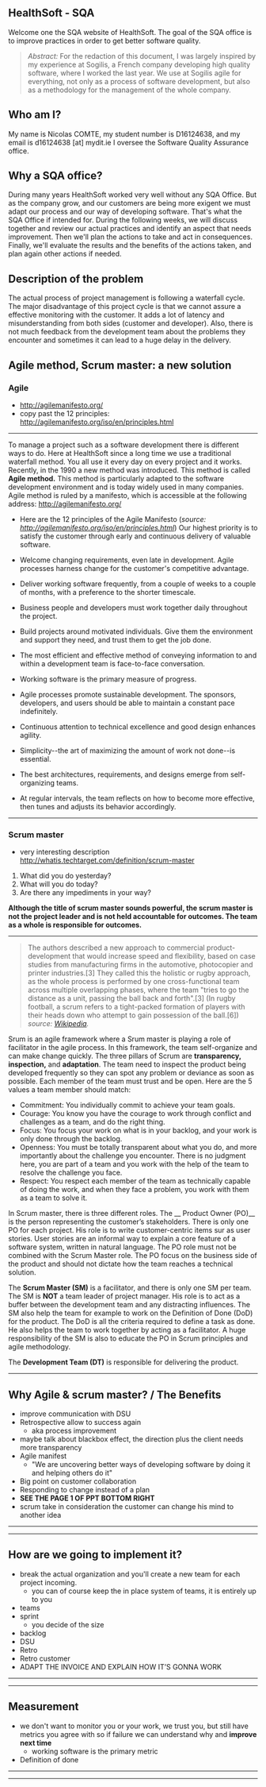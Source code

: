 ## HealthSoft - SQA

Welcome one the SQA website of HealthSoft. The goal of the SQA office is to improve practices in order to get better software quality.

> _Abstract:_ For the redaction of this document, I was largely inspired by my experience at Sogilis, a French company developing high quality software, where I worked the last year. We use at Sogilis agile for everything, not only as a process of software development, but also as a methodology for the management of the whole company.

## Who am I?

My name is Nicolas COMTE, my student number is D16124638, and my email is d16124638 [at] mydit.ie
I oversee the Software Quality Assurance office.

##

## Why a SQA office?

During many years HealthSoft worked very well without any SQA Office. But as the company grow, and our customers are being more exigent we must adapt our process and our way of developing software.
That's what the SQA Office if intended for. During the following weeks, we will discuss together and review our actual practices and identify an aspect that needs improvement.
Then we'll plan the actions to take and act in consequences.
Finally, we'll evaluate the results and the benefits of the actions taken, and plan again other actions if needed.

## Description of the problem

The actual process of project management is following a waterfall cycle.
The major disadvantage of this project cycle is that we cannot assure a effective monitoring with the customer.
It adds a lot of latency and misunderstanding from both sides (customer and developer).
Also, there is not much feedback from the development team about the problems they encounter and sometimes it can lead to a huge delay in the delivery.

## Agile method, Scrum master: a new solution

### Agile
* http://agilemanifesto.org/
* copy past the 12 principles: http://agilemanifesto.org/iso/en/principles.html

----------------------

To manage a project such as a software development there is different ways to do. Here at HealthSoft since a long time we use a traditional waterfall method. You all use it every day on every project and it works.
Recently, in the 1990 a new method was introduced. This method is called __Agile method.__ This method is particularly adapted to the software development environment and is today widely used in many companies.
Agile method is ruled by a manifesto, which is accessible at the following address: http://agilemanifesto.org/

* Here are the 12 principles of the Agile Manifesto (_source: http://agilemanifesto.org/iso/en/principles.html_)
Our highest priority is to satisfy the customer
through early and continuous delivery
of valuable software.

* Welcome changing requirements, even late in
development. Agile processes harness change for
the customer's competitive advantage.

* Deliver working software frequently, from a
couple of weeks to a couple of months, with a
preference to the shorter timescale.

* Business people and developers must work
together daily throughout the project.

* Build projects around motivated individuals.
Give them the environment and support they need,
and trust them to get the job done.

* The most efficient and effective method of
conveying information to and within a development
team is face-to-face conversation.

* Working software is the primary measure of progress.

* Agile processes promote sustainable development.
The sponsors, developers, and users should be able
to maintain a constant pace indefinitely.

* Continuous attention to technical excellence
and good design enhances agility.

* Simplicity--the art of maximizing the amount
of work not done--is essential.

* The best architectures, requirements, and designs
emerge from self-organizing teams.

* At regular intervals, the team reflects on how
to become more effective, then tunes and adjusts
its behavior accordingly.



----------------------

### Scrum master

* very interesting description http://whatis.techtarget.com/definition/scrum-master
1. What did you do yesterday?
2. What will you do today?
3. Are there any impediments in your way?

__Although the title of scrum master sounds powerful, the scrum master is not the project leader and is not held accountable for outcomes. The team as a whole is responsible for outcomes.__

----------------------

> The authors described a new approach to commercial product-development that would increase speed and flexibility, based on case studies from manufacturing firms in the automotive, photocopier and printer industries.[3] They called this the holistic or rugby approach, as the whole process is performed by one cross-functional team across multiple overlapping phases, where the team "tries to go the distance as a unit, passing the ball back and forth".[3] (In rugby football, a scrum refers to a tight-packed formation of players with their heads down who attempt to gain possession of the ball.[6]) _source: [Wikipedia]( https://goo.gl/rxUOZs)._

Srum is an agile framework where a Srum master is playing a role of facilitator in the agile process. In this framework, the team self-organize and can make change quickly. The three pillars of Scrum are __transparency, inspection,__ and __adaptation__. The team need to inspect the product being developed frequently so they can spot any problem or deviance as soon as possible. Each member of the team must trust and be open. Here are the 5 values a team member should match:
* Commitment: You individually commit to achieve your team goals.
* Courage: You know you have the courage to work through conflict and challenges as a team, and do the right thing.
* Focus: You focus your work on what is in your backlog, and your work is only done through the backlog.
* Openness: You must be totally transparent about what you do, and more importantly about the challenge you encounter. There is no judgment here, you are part of a team and you work with the help of the team to resolve the challenge you face.
* Respect: You respect each member of the team as technically capable of doing the work, and when they face a problem, you work with them as a team to solve it.

In Scrum master, there is three different roles.
The __ Product Owner (PO)__ is the person representing the customer’s stakeholders. There is only one PO for each project.  His role is to write customer-centric items sur as user stories. User stories are an informal way to explain a core feature of a software system, written in natural language. The PO role must not be combined with the Scrum Master role. The PO focus on the business side of the product and should not dictate how the team reaches a technical solution.

The __Scrum Master (SM)__ is a facilitator, and there is only one SM per team. The SM is __NOT__  a team leader of project manager. His role is to act as a buffer between the development team and any distracting influences. The SM also help the team for example to work on the Definition of Done (DoD) for the product. The DoD is all the criteria required to define a task as done. He also helps the team to work together by acting as a facilitator. A huge responsibility of the SM is also to educate the PO in Scrum principles and agile methodology.

The __Development Team (DT)__ is responsible for delivering the product.  

----------------------


## Why Agile & scrum master? / The Benefits

* improve communication with DSU
* Retrospective allow to success again
    * aka process improvement
* maybe talk about blackbox effect, the direction plus the client needs more transparency
* Agile manifest
    * "We are uncovering better ways of developing software by doing it and helping others do it"
* Big point on customer collaboration
* Responding to change instead of a plan
* __SEE THE PAGE 1 OF PPT BOTTOM RIGHT__
* scrum take in consideration the customer can change his mind to another idea

----------------------
----------------------

## How are we going to implement it?

* break the actual organization and you'll create a new team for each project incoming.
    * you can of course keep the in place system of teams, it is entirely up to you
* teams
* sprint
    * you decide of the size
* backlog
* DSU
* Retro
* Retro customer
* ADAPT THE INVOICE AND EXPLAIN HOW IT’S GONNA WORK


----------------------
----------------------

## Measurement

* we don't want to monitor you or your work, we trust you, but still have metrics you agree with so if failure we can understand why and __improve next time__
    * working software is the primary metric
* Definition of done



----------------------
----------------------
